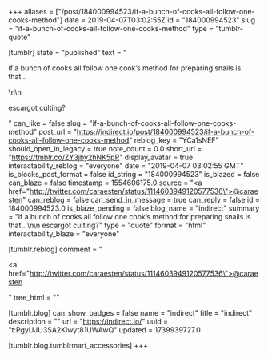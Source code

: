 +++
aliases = ["/post/184000994523/if-a-bunch-of-cooks-all-follow-one-cooks-method"]
date = 2019-04-07T03:02:55Z
id = "184000994523"
slug = "if-a-bunch-of-cooks-all-follow-one-cooks-method"
type = "tumblr-quote"

[tumblr]
state = "published"
text = "<p>if a bunch of cooks all follow one cook&rsquo;s method for preparing snails is that&hellip;</p>\n\n<p>escargot culting?</p>"
can_like = false
slug = "if-a-bunch-of-cooks-all-follow-one-cooks-method"
post_url = "https://indirect.io/post/184000994523/if-a-bunch-of-cooks-all-follow-one-cooks-method"
reblog_key = "YCa1sNEF"
should_open_in_legacy = true
note_count = 0.0
short_url = "https://tmblr.co/ZY3jby2hNK5pR"
display_avatar = true
interactability_reblog = "everyone"
date = "2019-04-07 03:02:55 GMT"
is_blocks_post_format = false
id_string = "184000994523"
is_blazed = false
can_blaze = false
timestamp = 1554606175.0
source = "<a href=\"http://twitter.com/caraesten/status/1114603949120577536\">@caraesten</a>"
can_reblog = false
can_send_in_message = true
can_reply = false
id = 184000994523.0
is_blaze_pending = false
blog_name = "indirect"
summary = "if a bunch of cooks all follow one cook’s method for preparing snails is that…\n\n escargot culting?"
type = "quote"
format = "html"
interactability_blaze = "everyone"

[tumblr.reblog]
comment = "<p><a href=\"http://twitter.com/caraesten/status/1114603949120577536\">@caraesten</a></p>"
tree_html = ""

[tumblr.blog]
can_show_badges = false
name = "indirect"
title = "indirect"
description = ""
url = "https://indirect.io/"
uuid = "t:PgyUJU3SA2Klwyt81UWAwQ"
updated = 1739939727.0

[tumblr.blog.tumblrmart_accessories]
+++
